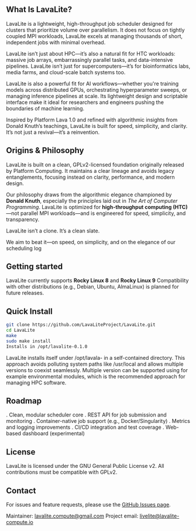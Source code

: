 ## What Is LavaLite?

LavaLite is a lightweight, high-throughput job scheduler designed for clusters that
prioritize volume over parallelism. It does not focus on tightly coupled MPI
workloads, LavaLite excels at managing thousands of short, independent jobs with
minimal overhead.

LavaLite isn’t just about HPC—it’s also a natural fit for HTC workloads: massive job arrays,
embarrassingly parallel tasks, and data-intensive pipelines. LavaLite isn’t just for
supercomputers—it’s for bioinformatics labs, media farms, and cloud-scale batch systems too.

LavaLite is also a powerful fit for AI workflows—whether you're training models across
distributed GPUs, orchestrating hyperparameter sweeps, or managing inference pipelines
at scale. Its lightweight design and scriptable interface make it ideal for researchers
and engineers pushing the boundaries of machine learning.

Inspired by Platform Lava 1.0 and refined with algorithmic insights from Donald Knuth’s
teachings, LavaLite is built for speed, simplicity, and clarity. It’s not just a
revival—it’s a reinvention.

## Origins & Philosophy
LavaLite is built on a clean, GPLv2-licensed foundation originally released by Platform Computing.
It maintains a clear lineage and avoids legacy entanglements, focusing instead on clarity,
performance, and modern design.

Our philosophy draws from the algorithmic elegance championed by **Donald Knuth**, especially the
principles laid out in *The Art of Computer Programming*. LavaLite is optimized for
**high-throughput computing (HTC)**—not parallel MPI workloads—and is engineered for speed,
simplicity, and transparency.

LavaLite isn’t a clone. It’s a clean slate.

We aim to beat it—on speed, on simplicity, and on the elegance of our scheduling log

## Getting started

LavaLite currently supports **Rocky Linux 8** and  **Rocky Linux  9**
Compatibility with other distributions (e.g., Debian, Ubuntu, AlmaLinux) is
planned for future releases.

## Quick Install

```bash
git clone https://github.com/LavaLiteProject/LavaLite.git
cd LavaLite
make
sudo make install
Installs in /opt/lavalite-0.1.0
```

LavaLite installs itself under /opt/lavala-<version> in a self-contained
directory.  This approach avoids polluting system paths like /usr/local and
allows multiple versions to coexist seamlessly. Multiple version can be
supported using for example environmental modules, which is the recommended
approach for managing HPC software.

## Roadmap

. Clean, modular scheduler core
. REST API for job submission and monitoring
. Container-native job support (e.g., Docker/Singularity)
. Metrics and logging improvements
. CI/CD integration and test coverage
. Web-based dashboard (experimental)

## License
LavaLite is licensed under the GNU General Public License v2. All contributions must be
compatible with GPLv2.

## Contact

For issues and feature requests, please use the
[GitHub Issues page](https://github.com/lavalite/livelite/issues).

Maintainer: lavalite.compute@gmail.com
Project email: livelite@lavalite-compute.io

